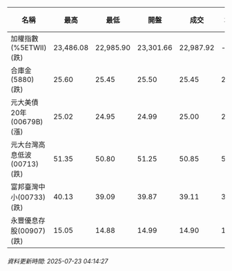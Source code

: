| 名稱 | 最高 | 最低 | 開盤 | 成交 | 均價 | 成交金額(億) | 昨收 | 漲跌幅 | 漲跌 | 總量 | 昨量 | 振幅 |
| -------- | -------- | -------- | -------- |-------- | -------- | -------- |-------- |-------- |-------- | -------- | -------- |-------- |
|加權指數(%5ETWII) (跌)|23,486.08|22,985.90|23,301.66|22,987.92|-|4,361.83|23,340.56|1.51%|352.64|6,830,279|0|2.14%|
|合庫金(5880) (跌)|25.60|25.45|25.50|25.45|25.51|1.75|25.50|0.20%|0.05|6,863|5,801|0.59%|
|元大美債20年(00679B) (漲)|25.02|24.95|24.99|25.00|25.00|8.06|24.85|0.60%|0.15|32,253|23,445|0.28%|
|元大台灣高息低波(00713) (跌)|51.35|50.80|51.25|50.85|51.05|4.80|51.30|0.88%|0.45|9,400|6,408|1.07%|
|富邦臺灣中小(00733) (跌)|40.13|39.09|39.87|39.11|39.69|0.283|39.84|1.83%|0.73|713|437|2.61%|
|永豐優息存股(00907) (跌)|15.05|14.88|14.99|14.90|15.01|0.309|14.99|0.60%|0.09|2,061|1,861|1.13%|
###### 資料更新時間: 2025-07-23 04:14:27